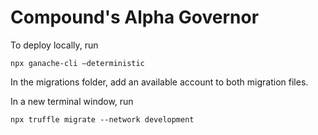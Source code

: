 # Compound's Alpha Governor

To deploy locally, run

```
npx ganache-cli –deterministic
```

In the migrations folder, add an available account to both migration files.

In a new terminal window, run

```
npx truffle migrate --network development
```

